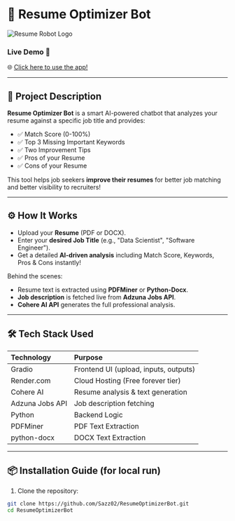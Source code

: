 # 🤖 Resume Optimizer Bot

![Resume Robot Logo](https://cdn-icons-png.flaticon.com/512/4712/4712027.png)

### Live Demo 🚀
🌐 [Click here to use the app!](https://resumeoptimizerbot.onrender.com/)

---

## 📄 Project Description

**Resume Optimizer Bot** is a smart AI-powered chatbot that analyzes your resume against a specific job title and provides:

- ✅ Match Score (0-100%)
- ✅ Top 3 Missing Important Keywords
- ✅ Two Improvement Tips
- ✅ Pros of your Resume
- ✅ Cons of your Resume

This tool helps job seekers **improve their resumes** for better job matching and better visibility to recruiters!

---
  
## ⚙️ How It Works

- Upload your **Resume** (PDF or DOCX).
- Enter your **desired Job Title** (e.g., "Data Scientist", "Software Engineer").
- Get a detailed **AI-driven analysis** including Match Score, Keywords, Pros & Cons instantly!

Behind the scenes:
- Resume text is extracted using **PDFMiner** or **Python-Docx**.
- **Job description** is fetched live from **Adzuna Jobs API**.
- **Cohere AI API** generates the full professional analysis.

---
  
## 🛠 Tech Stack Used

| Technology | Purpose |
|:-----------|:--------|
| Gradio      | Frontend UI (upload, inputs, outputs) |
| Render.com  | Cloud Hosting (Free forever tier) |
| Cohere AI   | Resume analysis & text generation |
| Adzuna Jobs API | Job description fetching |
| Python      | Backend Logic |
| PDFMiner    | PDF Text Extraction |
| python-docx | DOCX Text Extraction |

---

## 📦 Installation Guide (for local run)

1. Clone the repository:

```bash
git clone https://github.com/Sazz02/ResumeOptimizerBot.git
cd ResumeOptimizerBot

